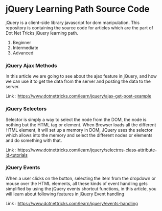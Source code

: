 # jQuery Learning Path Source Code
jQuery is a client-side library javascript for dom manipulation. This repository is containing the source code for articles which are the part of Dot Net Tricks jQuery learning path.

1. Beginner
2. Intermediate
3. Advanced

### jQuery Ajax Methods
In this article we are going to see about the ajax feature in jQuery, and how we can use it to get the data from the server and posting the data to the server.

Link : https://www.dotnettricks.com/learn/jquery/ajax-get-post-example

### jQuery Selectors
Selector is simply a way to select the node from the DOM, the node is nothing but the HTML tag or element. When Browser loads all the different HTML element, it will set up a memory in DOM, JQuery uses the selector which allows into the memory and select the different nodes or elements and do something with that.

Link : https://www.dotnettricks.com/learn/jquery/selectros-class-attribute-id-tutorials

### jQuery Events
When a user clicks on the button, selecting the item from the dropdown or mouse over the HTML elements, all these kinds of event handling gets simplified by using the jQuery events shortcut functions, in this article, you will learn about following features in jQuery Event handling

Link : https://www.dotnettricks.com/learn/jquery/events-handling
